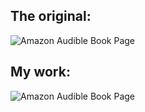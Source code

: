 ## The original:

![Amazon Audible Book Page](images/Screenshot%202023-11-12%20at%203.40.36%E2%80%AFPM.png)

## My work:

![Amazon Audible Book Page](images/Screenshot%202023-11-13%20at%2010.49.21%E2%80%AFPM.png)
